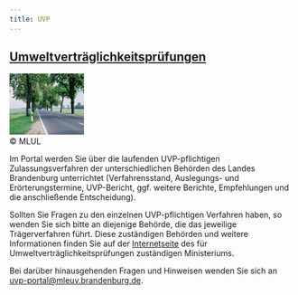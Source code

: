 ```yaml
---
title: UVP
---
```

<div class="teaser-data search">
    <div class="data">
        <a href="/" title="Zum UVP-Portal">
            <h2 class="header">Umweltverträglichkeitsprüfungen</h2>
        </a>
        <div class="img">
            <a href="/" title="Zum UVP-Portal">
                <img class="link-img" src="user/themes/uvp/images/partner-page/bb/images/uvp.jpg" alt="uvp.jpg">
            </a>
            <div class="helper text">
                <span>&copy; MLUL</span>
            </div>
        </div>
        <p>
            Im Portal werden Sie über die laufenden UVP-pflichtigen Zulassungsverfahren der unterschiedlichen Behörden des Landes Brandenburg unterrichtet (Verfahrensstand, Auslegungs- und Erörterungstermine, UVP-Bericht, ggf. weitere Berichte, Empfehlungen und die anschließende Entscheidung).
        </p>
        <p>
            Sollten Sie Fragen zu den einzelnen UVP-pflichtigen Verfahren haben, so wenden Sie sich bitte an diejenige Behörde, die das jeweilige Trägerverfahren führt. Diese zuständigen Behörden und weitere Informationen finden Sie auf der <a target="_blank" href="https://mluk.brandenburg.de/mluk/de/umwelt/fachuebergreifendes-umweltrecht/umweltpruefung/zentrales-uvp-portal/">Internetseite</a> des für Umweltverträglichkeitsprüfungen zuständigen Ministeriums.
        </p>
        <p>
            Bei darüber hinausgehenden Fragen und Hinweisen wenden Sie sich an <a href="mailto:uvp-portal@mleuv.brandenburg.de">uvp-portal@mleuv.brandenburg.de</a>.
        </p>
        <a href="/" title="Zum UVP-Portal">
            <span class="ic-ic-arrow arrow"></span>
        </a>
   </div>
</div>
